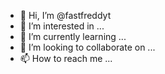 - 👋 Hi, I’m @fastfreddyt
- 👀 I’m interested in ...
- 🌱 I’m currently learning ...
- 💞️ I’m looking to collaborate on ...
- 📫 How to reach me ...

<!---
fastfreddyt/fastfreddyt is a ✨ special ✨ repository because its `README.md` (this file) appears on your GitHub profile.
You can click the Preview link to take a look at your changes.
--->

